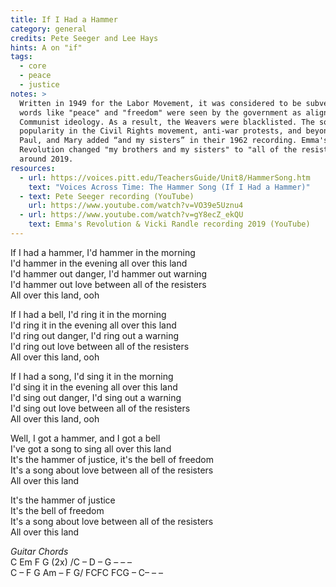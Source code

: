 ```yaml
---
title: If I Had a Hammer
category: general
credits: Pete Seeger and Lee Hays
hints: A on "if"
tags:
  - core
  - peace
  - justice
notes: >
  Written in 1949 for the Labor Movement, it was considered to be subversive as
  words like "peace" and "freedom" were seen by the government as aligning with
  Communist ideology. As a result, the Weavers were blacklisted. The song gained
  popularity in the Civil Rights movement, anti-war protests, and beyond. Peter,
  Paul, and Mary added “and my sisters” in their 1962 recording. Emma's
  Revolution changed "my brothers and my sisters" to "all of the resisters"
  around 2019. 
resources:
  - url: https://voices.pitt.edu/TeachersGuide/Unit8/HammerSong.htm
    text: "Voices Across Time: The Hammer Song (If I Had a Hammer)"
  - text: Pete Seeger recording (YouTube)
    url: https://www.youtube.com/watch?v=VO39e5Uznu4
  - url: https://www.youtube.com/watch?v=gY8ecZ_ekQU
    text: Emma's Revolution & Vicki Randle recording 2019 (YouTube)
---
```

If I had a hammer, I'd hammer in the morning\
I'd hammer in the evening all over this land\
I'd hammer out danger, I'd hammer out warning\
I'd hammer out love between all of the resisters\
All over this land, ooh  

If I had a bell, I'd ring it in the morning\
I'd ring it in the evening all over this land\
I'd ring out danger, I'd ring out a warning\
I'd ring out love between all of the resisters\
All over this land, ooh  

If I had a song, I'd sing it in the morning\
I'd sing it in the evening all over this land\
I'd sing out danger, I'd sing out a warning\
I'd sing out love between all of the resisters\
All over this land, ooh  

Well, I got a hammer, and I got a bell\
I've got a song to sing all over this land\
It's the hammer of justice, it's the bell of freedom\
It's a song about love between all of the resisters\
All over this land  

It's the hammer of justice\
It's the bell of freedom\
It's a song about love between all of the resisters\
All over this land

*Guitar Chords*\
C Em F G (2x) /C – D – G – – –\
C – F G Am –  F G/ FCFC FCG – C– – –
